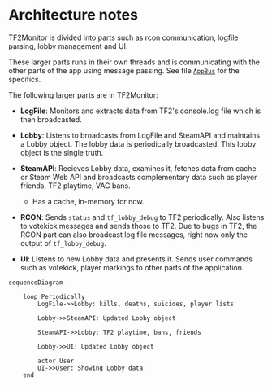 # Architecture notes

TF2Monitor is divided into parts such as rcon communication, logfile parsing, lobby management and UI.

These larger parts runs in their own threads and is communicating with the other parts of the app using message passing. See file [`AppBus`](/src/appbus.rs) for the specifics.

The following larger parts are in TF2Monitor:

- **LogFile**: Monitors and extracts data from TF2's console.log file which is then broadcasted.

- **Lobby**: Listens to broadcasts from LogFile and SteamAPI and maintains a Lobby object. The lobby data is periodically broadcasted. This lobby object is the single truth.

- **SteamAPI**: Recieves Lobby data, examines it, fetches data from cache or Steam Web API and broadcasts complementary data such as player friends, TF2 playtime, VAC bans.

  - Has a cache, in-memory for now.

- **RCON**: Sends `status` and `tf_lobby_debug` to TF2 periodically. Also listens to votekick messages and sends those to TF2. Due to bugs in TF2, the RCON part can also broadcast log file messages, right now only the output of `tf_lobby_debug`.

- **UI**: Listens to new Lobby data and presents it. Sends user commands such as votekick, player markings to other parts of the application.

```mermaid
sequenceDiagram

    loop Periodically
        LogFile->>Lobby: kills, deaths, suicides, player lists

        Lobby->>SteamAPI: Updated Lobby object

        SteamAPI->>Lobby: TF2 playtime, bans, friends

        Lobby->>UI: Updated Lobby object

        actor User
        UI->>User: Showing Lobby data
    end

```
